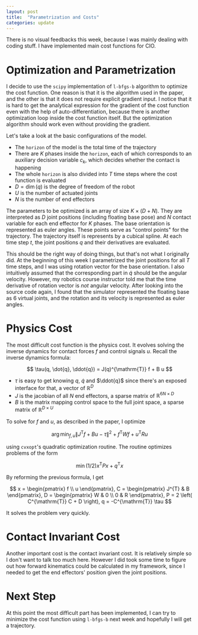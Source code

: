 ```yaml
---
layout: post
title:  "Parametrization and Costs"
categories: update
---
```

There is no visual feedbacks this week, because I was mainly dealing with coding stuff.
I have implemented main cost functions for CIO.

# Optimization and Parametrization
I decide to use the `scipy` implementation of `l-bfgs-b` algorithm to optimize the cost function.
One reason is that it is the algorithm used in the paper,
and the other is that it does not require explicit gradient input.
I notice that it is hard to get the analytical expression for the gradient of the cost function even with the help of auto-differentiation,
because there is another optimization loop inside the cost function itself.
But the optimization algorithm should work even without providing the gradient.

Let's take a look at the basic configurations of the model.
- The `horizon` of the model is the total time of the trajectory
- There are $K$ phases inside the `horizon`, each of which corresponds to an auxiliary decision variable $c_k$, which decides whether the contact is happening
- The whole `horizon` is also divided into $T$ time steps where the cost function is evaluated
- $D = \dim(q)$ is the degree of freedom of the robot
- $U$ is the number of actuated joints
- $N$ is the number of end effectors 

The parameters to be optimized is an array of size $K \times (D + N)$.
They are interpreted as $D$ joint positions (including floating base pose) and $N$ contact variable for each end effector for $K$ phases.
The base orientation is represented as euler angles.
These points serve as "control points" for the trajectory.
The trajectory itself is represents by a cubical spline.
At each time step $t$, the joint positions $q$ and their derivatives are evaluated.

This should be the right way of doing things, but that's not what I originally did.
At the beginning of this week I parametrized the joint positions for all $T$ time steps, and I was using rotation vector for the base orientation.
I also intuitively assumed that the corresponding part in $\dot{q}$ should be the angular velocity.
However, my robotics course instructor told me that the time derivative of rotation vector is *not* angular velocity.
After looking into the source code again, I found that the simulator represented the floating base as 6 virtual joints,
and the rotation and its velocity is represented as euler angles.

# Physics Cost
The most difficult cost function is the physics cost.
It evolves solving the inverse dynamics for contact forces $f$ and control signals $u$.
Recall the inverse dynamics formula:

$$ \tau(q, \dot{q}, \ddot{q}) = J(q)^{\mathrm{T}} f + B u $$

- $\tau$ is easy to get knowing $q$, $\dot{q}$ and $\ddot{q}$ since there's an exposed interface for that, a vector of $\mathbb{R}^{D}$
- $J$ is the jacobian of all $N$ end effectors, a sparse matrix of $\mathbb{R}^{6N \times D}$
- $B$ is the matrix mapping control space to the full joint space, a sparse matrix of $\mathbb{R}^{D \times U}$

To solve for $f$ and $u$, as described in the paper, I optimize

$$ \arg\min_{f, u} { \left\lVert J^{\mathrm{T}} f + B u - \tau \right\rVert^{2} + f^{\mathrm{T}} W f + u^{\mathrm{T}} R u } $$

using `cvxopt`'s quadratic optimization routine.
The routine optimizes problems of the form

$$ \min {(1/2) x^{\mathrm{T}} P x + q^{\mathrm{T}} x} $$

By reforming the previous formula, I get

$$ 
x = \begin{pmatrix}
    f \\
    u
\end{pmatrix},
C = \begin{pmatrix}
    J^{T} & B
\end{pmatrix},
D = \begin{pmatrix}
    W & 0 \\
    0 & R
\end{pmatrix},
P = 2 \left( C^{\mathrm{T}} C + D \right),
q = -C^{\mathrm{T}} \tau
$$

It solves the problem very quickly.

# Contact Invariant Cost
Another important cost is the contact invariant cost.
It is relatively simple so I don't want to talk too much here.
However I did took some time to figure out how forward kinematics could be calculated in my framework, since I needed to get the end effectors' position given the joint positions.

# Next Step
At this point the most difficult part has been implemented, I can try to minimize the cost function using `l-bfgs-b` next week and hopefully I will get a trajectory.